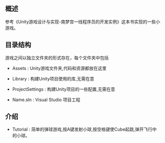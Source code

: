 ## 概述

参考《Unity游戏设计与实现-南梦宫一线程序员的开发实例》这本书实现的一些小游戏。

## 目录结构

游戏之间以独立文件夹的形式存在，每个文件夹中包括

* Assets  : Unity游戏文件夹,代码和资源都放在这里

* Library : 构建Unity项目使用的库,无需在意

* ProjectSettings : 构建Unity项目的一些配置,无需在意

* Name.sln : Visual Studio 项目工程

## 介绍


* Tutorial : 简单的弹球游戏,按A键发射小球,按空格键使Cube起跳,弹开飞行中的小球。
